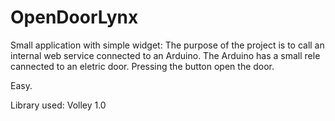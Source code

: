 # OpenDoorLynx 
Small application with simple widget: The purpose of the project is to call an internal web service connected to an Arduino.
The Arduino has a small rele cannected to an eletric door.
Pressing the button open the door.

Easy.

Library used: Volley 1.0
